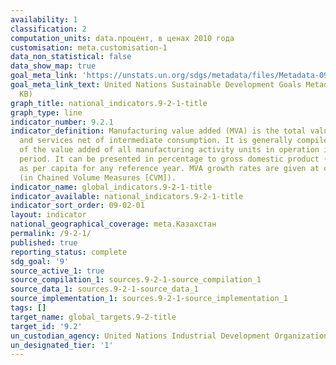 ```yaml
---
availability: 1
classification: 2
computation_units: data.процент, в ценах 2010 года
customisation: meta.customisation-1
data_non_statistical: false
data_show_map: true
goal_meta_link: 'https://unstats.un.org/sdgs/metadata/files/Metadata-09-02-01.pdf '
goal_meta_link_text: United Nations Sustainable Development Goals Metadata (PDF 217
  KB)
graph_title: national_indicators.9-2-1-title
graph_type: line
indicator_number: 9.2.1
indicator_definition: Manufacturing value added (MVA) is the total value of goods
  and services net of intermediate consumption. It is generally compiled as the sum
  of the value added of all manufacturing activity units in operation in the reference
  period. It can be presented in percentage to gross domestic product (GDP) as well
  as per capita for any reference year. MVA growth rates are given at constant prices
  (in Chained Volume Measures [CVM]).
indicator_name: global_indicators.9-2-1-title
indicator_available: national_indicators.9-2-1-title
indicator_sort_order: 09-02-01
layout: indicator
national_geographical_coverage: meta.Казахстан
permalink: /9-2-1/
published: true
reporting_status: complete
sdg_goal: '9'
source_active_1: true
source_compilation_1: sources.9-2-1-source_compilation_1
source_data_1: sources.9-2-1-source_data_1
source_implementation_1: sources.9-2-1-source_implementation_1
tags: []
target_name: global_targets.9-2-title
target_id: '9.2'
un_custodian_agency: United Nations Industrial Development Organization (UNIDO)
un_designated_tier: '1'
---
```

